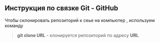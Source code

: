 ## Инструкция по связке Git - GitHub

Чтобы склонировать репозиторий к сеье на компьютер , используем команду

> **git clone URL** - клонируется репозиторий по адресу **URL**


